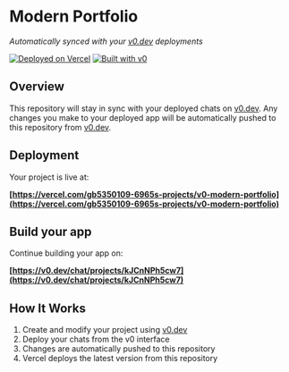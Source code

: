 # Modern Portfolio

*Automatically synced with your [v0.dev](https://v0.dev) deployments*

[![Deployed on Vercel](https://img.shields.io/badge/Deployed%20on-Vercel-black?style=for-the-badge&logo=vercel)](https://vercel.com/gb5350109-6965s-projects/v0-modern-portfolio)
[![Built with v0](https://img.shields.io/badge/Built%20with-v0.dev-black?style=for-the-badge)](https://v0.dev/chat/projects/kJCnNPh5cw7)

## Overview

This repository will stay in sync with your deployed chats on [v0.dev](https://v0.dev).
Any changes you make to your deployed app will be automatically pushed to this repository from [v0.dev](https://v0.dev).

## Deployment

Your project is live at:

**[https://vercel.com/gb5350109-6965s-projects/v0-modern-portfolio](https://vercel.com/gb5350109-6965s-projects/v0-modern-portfolio)**

## Build your app

Continue building your app on:

**[https://v0.dev/chat/projects/kJCnNPh5cw7](https://v0.dev/chat/projects/kJCnNPh5cw7)**

## How It Works

1. Create and modify your project using [v0.dev](https://v0.dev)
2. Deploy your chats from the v0 interface
3. Changes are automatically pushed to this repository
4. Vercel deploys the latest version from this repository